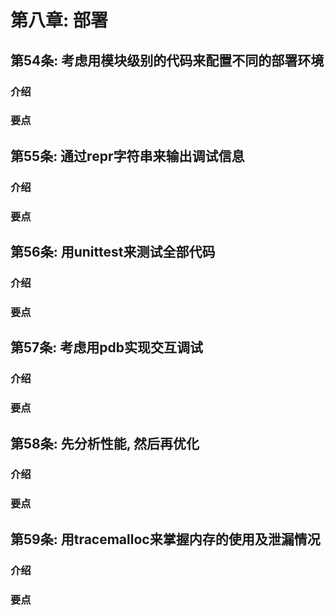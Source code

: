 # 第八章: 部署 #

## 第54条: 考虑用模块级别的代码来配置不同的部署环境 ##

### 介绍 ###

### 要点 ###

## 第55条: 通过repr字符串来输出调试信息 ##

### 介绍 ###

### 要点 ###

## 第56条: 用unittest来测试全部代码 ##

### 介绍 ###

### 要点 ###

## 第57条: 考虑用pdb实现交互调试 ##

### 介绍 ###

### 要点 ###

## 第58条: 先分析性能, 然后再优化 ##

### 介绍 ###

### 要点 ###

## 第59条: 用tracemalloc来掌握内存的使用及泄漏情况 ##

### 介绍 ###

### 要点 ###
